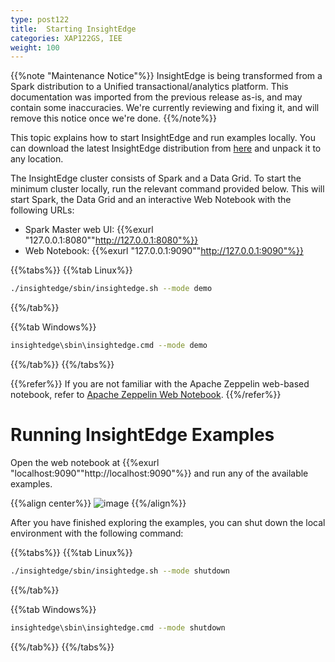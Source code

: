 ```yaml
---
type: post122
title:  Starting InsightEdge
categories: XAP122GS, IEE
weight: 100
---
```


{{%note "Maintenance Notice"%}}
InsightEdge is being transformed from a Spark distribution to a Unified transactional/analytics platform. This documentation was imported from the previous release as-is, and may contain some inaccuracies. We're currently reviewing and fixing it, and will remove this notice once we're done.
{{%/note%}}

This topic explains how to start InsightEdge and run examples locally. You can download the latest InsightEdge distribution from [here](http://insightedge.io/#download) and unpack it to any location.

The InsightEdge cluster consists of Spark and a Data Grid. To start the minimum cluster locally, run the relevant command provided below. This will start Spark, the Data Grid and an interactive Web Notebook with the following URLs:

* Spark Master web UI: {{%exurl "127.0.0.1:8080""http://127.0.0.1:8080"%}}
* Web Notebook: {{%exurl "127.0.0.1:9090""http://127.0.0.1:9090"%}}

{{%tabs%}}
{{%tab Linux%}}
```bash
./insightedge/sbin/insightedge.sh --mode demo
```
{{%/tab%}}

{{%tab Windows%}}
```bash
insightedge\sbin\insightedge.cmd --mode demo
```
{{%/tab%}}
{{%/tabs%}}

{{%refer%}}
If you are not familiar with the Apache Zeppelin web-based notebook, refer to [Apache Zeppelin Web Notebook](./notebook.html).
{{%/refer%}}


# Running InsightEdge Examples

Open the web notebook at {{%exurl "localhost:9090""http://localhost:9090"%}} and run any of the available examples.

{{%align center%}}
![image](/attachment_files/Zeppelin_examples_100.png)
{{%/align%}}

After you have finished exploring the examples, you can shut down the local environment with the following command:

{{%tabs%}}
{{%tab Linux%}}
```bash
./insightedge/sbin/insightedge.sh --mode shutdown
```
{{%/tab%}}

{{%tab Windows%}}
```bash
insightedge\sbin\insightedge.cmd --mode shutdown
```
{{%/tab%}}
{{%/tabs%}}
